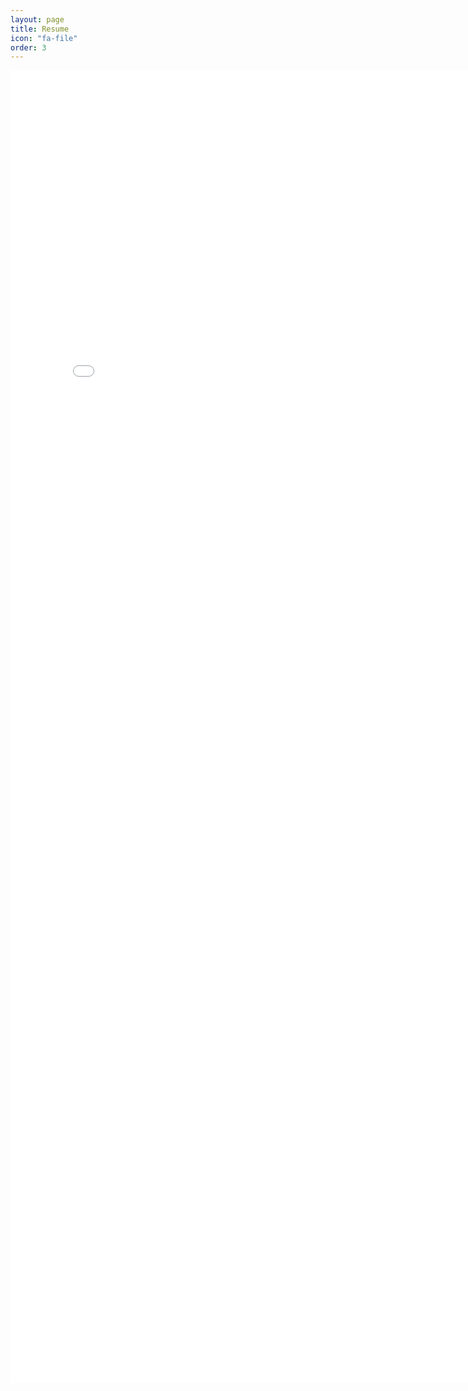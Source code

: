 ```yaml
---
layout: page
title: Resume
icon: "fa-file"
order: 3
---
```


<embed src="../resume/Resume_v2.pdf" width="800px" height="2100px" />